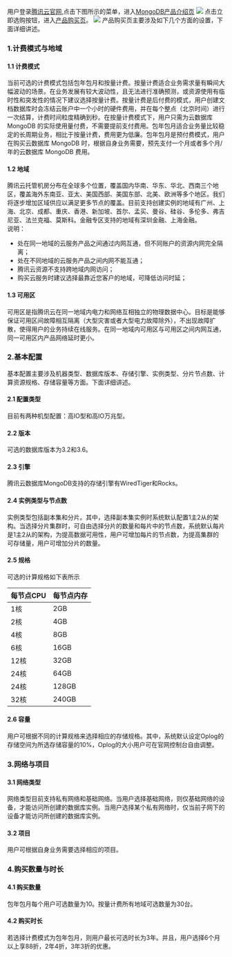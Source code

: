 用户登录[腾讯云官网](https://cloud.tencent.com/),点击下图所示的菜单，进入[MongoDB产品介绍页](https://cloud.tencent.com/product/mongodb)
![](https://main.qcloudimg.com/raw/0ca36011c0ea72c457079c869a3149d7.png)
点击立即选购按钮，进入[产品购买页](https://buy.cloud.tencent.com/mongodb)。
![](https://main.qcloudimg.com/raw/db8d147eeb15b9716516cf40271d4b04.png)
产品购买页主要涉及如下几个方面的设置，下面详细讲述。
### 1.计费模式与地域 ###
#### 1.1 计费模式 ####
当前可选的计费模式包括包年包月和按量计费。按量计费适合业务需求量有瞬间大幅波动的场景。在业务发展有较大波动性，且无法进行准确预测，或资源使用有临时性和突发性的情况下建议选择按量计费。按量计费是后付费的模式，用户创建文档数据库时会冻结云账户中一个小时的硬件费用，并在每个整点（北京时间）进行一次结算，计费时间粒度精确到秒。在按量计费模式下，用户只需为云数据库 MongoDB 的实际使用量付费，不需要提前支付费用。包年包月适合业务量比较稳定的长周期业务，相比于按量计费，费用更为低廉。包年包月是预付费模式，用户在购买云数据库 MongoDB 时，根据自身业务需要，预先支付一个月或者多个月/年的云数据库 MongoDB 费用。
#### 1.2 地域 ####
腾讯云托管机房分布在全球多个位置，覆盖国内华南、华东、华北、西南三个地区，覆盖海外东南亚、亚太、美国西部、美国东部、北美、欧洲等多个地区。我们将逐步增加区域供应以满足更多节点的覆盖。目前支持创建实例的地域有广州、上海、北京、成都、重庆、香港、新加坡、首尔、孟买、曼谷、硅谷、多伦多、弗吉尼亚、法兰克福、莫斯科。金融专区支持的地域有深圳金融、上海金融。<br>
说明： <br>
- 处在同一地域的云服务产品之间通过内网互通，但不同账户的资源内网完全隔离；
- 处在不同地域的云服务产品之间内网不能互通；
- 腾讯云资源不支持跨地域内网访问；
- 购买云服务时建议选择最靠近您客户的地域，可降低访问时延；

#### 1.3 可用区 #### 
可用区是指腾讯云在同一地域内电力和网络互相独立的物理数据中心。目标是能够保证可用区间故障相互隔离（大型灾害或者大型电力故障除外），不出现故障扩散，使得用户的业务持续在线服务。在同一地域内可用区与可用区之间内网互通，同一可用区内产品网络延时更小。
### 2.基本配置 ###
基本配置主要涉及机器类型、数据库版本、存储引擎、实例类型、分片节点数、计算资源规格、存储容量等方面。下面详细讲述。
#### 2.1 配置类型 ####
目前有两种机型配置：高IO型和高IO万兆型。
#### 2.2 版本 ####
可选的数据库版本为3.2和3.6。
#### 2.3 引擎 ####
腾讯云数据库MongoDB支持的存储引擎有WiredTiger和Rocks。
#### 2.4 实例类型与节点数 ####
实例类型包括副本集和分片。其中，选择副本集实例时系统默认配置1主2从的架构。当选择分片集群时，可自由选择分片的数量和每片中的节点数，系统默认每片是1主2从的架构，为提高数据可用性，用户可增加每片的节点数，为提高集群的可存储量，用户可增加分片的数量。
#### 2.5 规格 ####
可选的计算规格如下表所示<br>

| 每节点CPU | 每节点内存| 
| ------- |-------|
| 1核 | 2GB |
| 2核 | 4GB |
| 4核 | 8GB |
| 6核 | 16GB |
| 12核 | 32GB |
| 24核 | 64GB |
| 24核 | 128GB |
| 32核 | 240GB |

#### 2.6 容量 ####
用户可根据不同的计算规格来选择相应的存储规格。其中，系统默认设定Oplog的存储空间为所选存储容量的10%，Oplog的大小用户可在官网控制台自由调整。
### 3.网络与项目 ###
#### 3.1 网络类型 ####
网络类型目前支持私有网络和基础网络。当用户选择基础网络，则仅基础网络的设备，才能访问所创建的数据库实例。当用户选择某个私有网络时，仅当前子网下的设备才能访问所创建的数据库实例。
#### 3.2 项目 ####
用户可根据自身业务需要选择相应的项目。
### 4.购买数量与时长 ###
#### 4.1 购买数量 ####
包年包月每个用户可选数量为10。按量计费所有地域可选数量为30台。
#### 4.2 购买时长 ####
若选择计费模式为包年包月，则用户最长可选时长为3年。并且，用户选择6个月以上享88折，2年4折，3年3折的优惠。